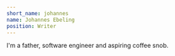 ```yaml
---
short_name: johannes
name: Johannes Ebeling
position: Writer
---
```

I'm a father, software engineer and aspiring coffee snob.